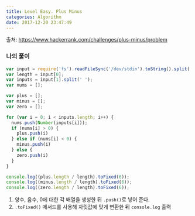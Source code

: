 ```yaml
---
title: Level Easy. Plus Minus
categories: Algorithm
date: 2017-12-20 23:47:49
---
```

출처: https://www.hackerrank.com/challenges/plus-minus/problem

### 나의 풀이

```javascript
var input = require('fs').readFileSync('/dev/stdin').toString().split('\n')
var length = input[0];
var inputs = input[1].split(' ');
var nums = [];

var plus = [];
var minus = [];
var zero = [];

for (var i = 0; i < inputs.length; i++) {
  nums.push(Number(inputs[i]));
  if (nums[i] > 0) {
    plus.push(i)
  } else if (nums[i] < 0) {
    minus.push(i)
  } else {
    zero.push(i)
  }
}

console.log((plus.length / length).toFixed(6));
console.log((minus.length / length).toFixed(6));
console.log((zero.length / length).toFixed(6));
```

1. 양수, 음수, 0에 대한 각 배열을 생성한 뒤 `.push()`로 넣어 준다.
2. `.toFixed()` 메서드를 사용해 자릿값에 맞게 변환한 뒤 `console.log` 출력
